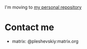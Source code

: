 I'm moving to [my personal repository](https://git.pleshevski.ru)

# Contact me

- matrix: @pleshevskiy:matrix.org
